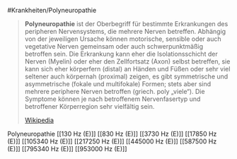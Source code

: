 #Krankheiten/Polyneuropathie

> **Polyneuropathie** ist der Oberbegriff für bestimmte Erkrankungen des peripheren Nervensystems, die mehrere Nerven betreffen. Abhängig von der jeweiligen Ursache können motorische, sensible oder auch vegetative Nerven gemeinsam oder auch schwerpunktmäßig betroffen sein. Die Erkrankung kann eher die Isolationsschicht der Nerven (Myelin) oder eher den Zellfortsatz (Axon) selbst betreffen, sie kann sich eher körperfern (distal) an Händen und Füßen oder sehr viel seltener auch körpernah (proximal) zeigen, es gibt symmetrische und asymmetrische (fokale und multifokale) Formen; stets aber sind mehrere periphere Nerven betroffen (griech. poly „viele“). Die Symptome können je nach betroffenem Nervenfasertyp und betroffener Körperregion sehr vielfältig sein.
>
> [Wikipedia](https://de.wikipedia.org/wiki/Polyneuropathie)

Polyneuropathie
[[130 Hz (E)]]
[[830 Hz (E)]]
[[3730 Hz (E)]]
[[17850 Hz (E)]]
[[105340 Hz (E)]]
[[217250 Hz (E)]]
[[445000 Hz (E)]]
[[587500 Hz (E)]]
[[795340 Hz (E)]]
[[953000 Hz (E)]]